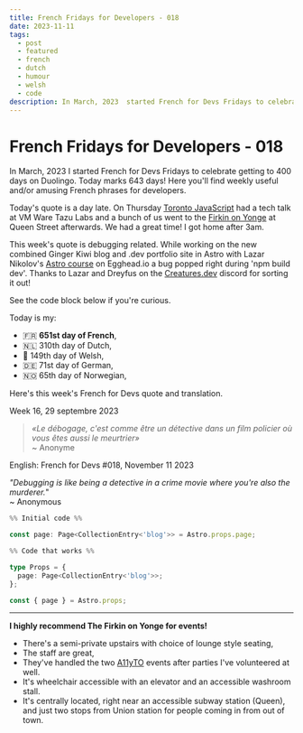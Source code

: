 ```yaml
---
title: French Fridays for Developers - 018
date: 2023-11-11
tags:
  - post
  - featured
  - french
  - dutch
  - humour
  - welsh
  - code
description: In March, 2023  started French for Devs Fridays to celebrate getting to 400 days on Duolingo. Here you'll find weekly useful and/or amusing French phrases for developers.  « Le débogage, c'est comme être un détective dans un film policier où vous êtes aussi le meurtrier » ~ Anonyme.  Read the full post for the translation.
---
```

# French Fridays for Developers - 018

In March, 2023 I started French for Devs Fridays to celebrate getting to 400 days on Duolingo. Today marks 643 days! Here you'll find weekly useful and/or amusing French phrases for developers. 

Today's quote is a day late. On Thursday [Toronto JavaScript](https://torontojs.com) had a tech talk at VM Ware Tazu Labs and a bunch of us went to the [Firkin on Yonge](https://www.firkinpubs.com/firkinonyonge/) at Queen Street afterwards. We had a great time! I got home after 3am. 

This week's quote is debugging related. While working on the new combined Ginger Kiwi blog and .dev portfolio site in Astro with Lazar Nikolov's [Astro course](https://egghead.io/courses/build-a-full-stack-blog-with-astro-7ffcf9ec) on Egghead.io a bug popped right during 'npm build dev'. Thanks to Lazar and Dreyfus on the [Creatures.dev](https://creatures.dev) discord for sorting it out! 

See the code block below if you're curious.

Today is my:
- 🇫🇷 **651st day of French**, 
- 🇳🇱 310th day of Dutch, 
- 🏴󠁧󠁢󠁷󠁬󠁳󠁿 149th day of Welsh, 
- 🇩🇪 71st day of German,
- 🇳🇴 65th day of Norwegian,

Here's this week's French for Devs quote and translation. 

Week 16, 29 septembre 2023

>*«Le débogage, c'est comme être un détective dans un film policier où vous êtes aussi le meurtrier»* <br>
>~ Anonyme

English:  French for Devs #018, November 11 2023

*"Debugging is like being a detective in a crime movie where you're also the murderer.*"<br>
~ Anonymous

```ts
%% Initial code %%

const page: Page<CollectionEntry<'blog'>> = Astro.props.page;

%% Code that works %%

type Props = {
  page: Page<CollectionEntry<'blog'>>;
};

const { page } = Astro.props;
```

<hr>


**I highly recommend The Firkin on Yonge for events!**
- There's a semi-private upstairs with choice of lounge style seating, 
- The staff are great, 
- They've handled the two [A11yTO](https://a11yto.com/) events after parties I've volunteered at well.
- It's wheelchair accessible with an elevator and an accessible washroom stall.
- It's centrally located, right near an accessible subway station (Queen), and just two stops from Union station for people coming in from out of town.